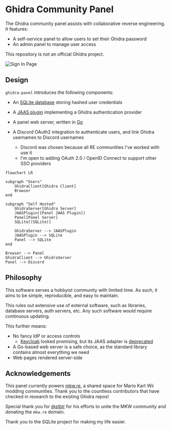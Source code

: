 # Ghidra Community Panel

The Ghidra community panel assists with collaborative reverse engineering.  It features:

- A self-service panel to allow users to set their Ghidra password
- An admin panel to manage user access

This repository is not an official Ghidra project.

![Sign In Page](./.github/img/sign_in.png)

## Design

`ghidra-panel` introduces the following components:

- An [SQLite database] storing hashed user credentials
- A [JAAS plugin] implementing a Ghidra authentication provider
- A panel web server, written in [Go]
- A Discord OAuth2 integration to authenticate users,
  and link Ghidra usernames to Discord usernames
  - Discord was chosen because all RE communities I've worked with use it
  - I'm open to adding OAuth 2.0 / OpenID Connect to support other SSO providers

  [SQLite database]: https://www.sqlite.org/index.html
  [JAAS plugin]: https://docs.oracle.com/javase/8/docs/technotes/guides/security/jaas/JAASRefGuide.html
  [Go]: https://go.dev/
  [Discord OAuth2]: https://discord.com/developers/docs/topics/oauth2

```mermaid
flowchart LR

subgraph "Users"
    GhidraClient[Ghidra Client]
    Browser
end

subgraph "Self Hosted"
    GhidraServer[Ghidra Server]
    JAASPlugin([Panel JAAS Plugin])
    Panel[Panel Server]
    SQLite[(SQLite)]

    GhidraServer --> JAASPlugin
    JAASPlugin --> SQLite
    Panel --> SQLite
end

Browser --> Panel
GhidraClient --> GhidraServer
Panel --> Discord
```

## Philosophy

This software serves a hobbyist community with limited time.
As such, it aims to be simple, reproducible, and easy to maintain.

This rules out extensive use of external software, such as libraries,
database servers, auth servers, etc. Any such software would require
continuous updating.

This further means:
- No fancy IdP or access controls
  - [Keycloak](https://www.keycloak.org/) looked promising, but
    its JAAS adapter is [deprecated](https://www.keycloak.org/docs/22.0.1/securing_apps/#keycloak-java-adapters)
- A Go-based web server is a safe choice, as the standard library
  contains almost everything we need
- Web pages rendered server-side

## Acknowledgements

This panel currently powers [mkw.re](https://mkw.re), a shared space for Mario Kart Wii modding communities.
Thank you to the countless contributors that have checked in research to the existing Ghidra repos!

Special thank you for [@stblr](https://github.com/stblr) for his efforts to unite the MKW community and donating the `mkw.re` domain.

Thank you to the SQLite project for making my life easier.
